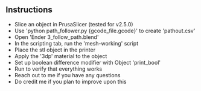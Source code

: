 ## Instructions
- Slice an object in PrusaSlicer (tested for v2.5.0)
- Use 'python path_follower.py {gcode_file.gcode}' to create 'pathout.csv'
- Open 'Ender 3_follow_path.blend'
- In the scripting tab, run the 'mesh-working' script
- Place the stl object in the printer
- Apply the '3dp' material to the object
- Set up boolean difference modifier with Object 'print_bool'
- Run to verify that everything works
- Reach out to me if you have any questions
- Do credit me if you plan to improve upon this